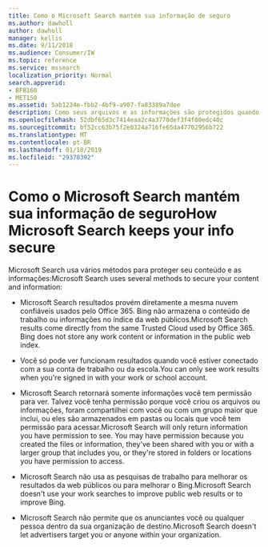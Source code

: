 ```yaml
---
title: Como o Microsoft Search mantém sua informação de seguro
ms.author: dawholl
author: dawholl
manager: kellis
ms.date: 9/11/2018
ms.audience: Consumer/IW
ms.topic: reference
ms.service: mssearch
localization_priority: Normal
search.appverid:
- BFB160
- MET150
ms.assetid: 5ab1234e-fbb2-4bf9-a907-fa83389a7dee
description: Como seus arquivos e as informações são protegidos quando você usa o Microsoft Search
ms.openlocfilehash: 52dbf65d3c7414eaa2c4a3770def3f4f00edc40c
ms.sourcegitcommit: bf52cc63b75f2e0324a716fe65da47702956b722
ms.translationtype: MT
ms.contentlocale: pt-BR
ms.lasthandoff: 01/18/2019
ms.locfileid: "29378392"
---
```

# <a name="how-microsoft-search-keeps-your-info-secure"></a><span data-ttu-id="a78a8-103">Como o Microsoft Search mantém sua informação de seguro</span><span class="sxs-lookup"><span data-stu-id="a78a8-103">How Microsoft Search keeps your info secure</span></span>

<span data-ttu-id="a78a8-104">Microsoft Search usa vários métodos para proteger seu conteúdo e as informações:</span><span class="sxs-lookup"><span data-stu-id="a78a8-104">Microsoft Search uses several methods to secure your content and information:</span></span>
  
- <span data-ttu-id="a78a8-p101">Microsoft Search resultados provém diretamente a mesma nuvem confiáveis usados pelo Office 365. Bing não armazena o conteúdo de trabalho ou informações no índice da web públicos.</span><span class="sxs-lookup"><span data-stu-id="a78a8-p101">Microsoft Search results come directly from the same Trusted Cloud used by Office 365. Bing does not store any work content or information in the public web index.</span></span>
    
- <span data-ttu-id="a78a8-107">Você só pode ver funcionam resultados quando você estiver conectado com a sua conta de trabalho ou da escola.</span><span class="sxs-lookup"><span data-stu-id="a78a8-107">You can only see work results when you're signed in with your work or school account.</span></span>
    
- <span data-ttu-id="a78a8-p102">Microsoft Search retornará somente informações você tem permissão para ver. Talvez você tenha permissão porque você criou os arquivos ou informações, foram compartilhei com você ou com um grupo maior que inclui, ou eles são armazenados em pastas ou locais que você tem permissão para acessar.</span><span class="sxs-lookup"><span data-stu-id="a78a8-p102">Microsoft Search will only return information you have permission to see. You may have permission because you created the files or information, they've been shared with you or with a larger group that includes you, or they're stored in folders or locations you have permission to access.</span></span>
    
- <span data-ttu-id="a78a8-110">Microsoft Search não usa as pesquisas de trabalho para melhorar os resultados da web públicos ou para melhorar o Bing.</span><span class="sxs-lookup"><span data-stu-id="a78a8-110">Microsoft Search doesn't use your work searches to improve public web results or to improve Bing.</span></span>
    
- <span data-ttu-id="a78a8-111">Microsoft Search não permite que os anunciantes você ou qualquer pessoa dentro da sua organização de destino.</span><span class="sxs-lookup"><span data-stu-id="a78a8-111">Microsoft Search doesn't let advertisers target you or anyone within your organization.</span></span>

  

